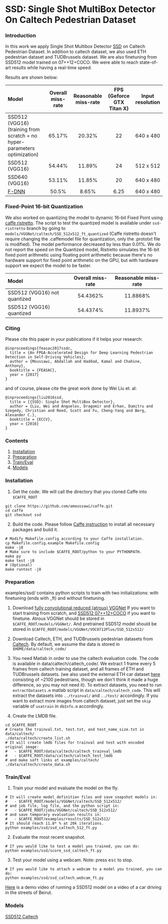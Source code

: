 # SSD: Single Shot MultiBox Detector On Caltech Pedestrian Dataset

### Introduction

In this work we apply Single Shot Multibox Detector [SSD](https://github.com/weiliu89/caffe/tree/ssd/) on Caltech Pedestrian Dataset. In addition to caltech dataset, we also used ETH pedestrian dataset and TUDBrussels dataset. We are also finetuning from SSD512 model trained on 07++12+COCO. We were able to reach state-of-art results while having a real-time speed.

Results are shown below:

| Model | Overall miss-rate | Reasonable miss-rate | **FPS** (Geforce GTX Titan X) | Input resolution
|:-------|:-----:|:-------:|:-------:|:-------:|
| SSD512 (VGG16) (training from scratch + no hyper-parameters optimization) | 65.17% | 20.32%  | 22 | 640 x 480 |
| SSD512 (VGG16) | 54.44% | 11.89% | 24 | 512 x 512 |
| SSD640 (VGG16) | 53.11% | 11.85%  | 20 | 640 x 480 |
| [F-DNN](https://arxiv.org/abs/1610.03466) | 50.5% | 8.65%  | 6.25 | 640 x 480 |

### Fixed-Point 16-bit Quantization
We also worked on quantizing the model to dynamic 16-bit Fixed Point using [caffe ristretto](http://lepsucd.com/?page_id=621). The script to test the quantized model is available under `ssd-ristretto` branch by going to `models/VGGNet/caltech/SSD_512x512_ft_quantized` (Caffe ristretto doesn't require changing the .caffemodel file for quantization, only the .prototxt file is modified). The model performance decreased by less than 0.01%. We do not report the speed on the Quantized model, Ristretto simulates the 16-bit fixed point arithmetic using floating point arithmetic because there's no hardware support for fixed point arithmetic on the GPU, but with hardware support we expect the model to be faster.

| Model | Overall miss-rate | Reasonable miss-rate
|:-------|:-----:|:-------:
| SSD512 (VGG16) not quantized | 54.4362% | 11.8868%
| SSD512 (VGG16) quantized | 54.4374% | 11.8937%

### Citing

Please cite this paper in your publications if it helps your research:
    
    @inproceedings{feasac2017ssdc,
      title = {An FPGA-Accelerated Design for Deep Learning Pedestrian Detection in Self-Driving Vehicles},
      author = {Moussawi, Abdallah and Haddad, Kamal and Chahine, Anthony},
      booktitle = {FEASAC},
      year = {2017}
    }

and of course, please cite the great work done by Wei Liu et. al:

    @inproceedings{liu2016ssd,
      title = {{SSD}: Single Shot MultiBox Detector},
      author = {Liu, Wei and Anguelov, Dragomir and Erhan, Dumitru and Szegedy, Christian and Reed, Scott and Fu, Cheng-Yang and Berg, Alexander C.},
      booktitle = {ECCV},
      year = {2016}
    }
    
    
### Contents
1. [Installation](#installation)
2. [Preparation](#preparation)
3. [Train/Eval](#traineval)
4. [Models](#models)

### Installation
1. Get the code. We will call the directory that you cloned Caffe into `$CAFFE_ROOT`
  ```Shell
  git clone https://github.com/amoussawi/caffe.git
  cd caffe
  git checkout ssd
  ```

2. Build the code. Please follow [Caffe instruction](http://caffe.berkeleyvision.org/installation.html) to install all necessary packages and build it.
  ```Shell
  # Modify Makefile.config according to your Caffe installation.
  cp Makefile.config.example Makefile.config
  make -j8
  # Make sure to include $CAFFE_ROOT/python to your PYTHONPATH.
  make py
  make test -j8
  # (Optional)
  make runtest -j8
  ```

### Preparation
examples/ssd/ contains python scripts to train with two initializations: with finetuning (ends with \_ft) and without finetuning.

1. Download [fully convolutional reduced (atrous) VGGNet](https://gist.github.com/weiliu89/2ed6e13bfd5b57cf81d6) If you want to start training from scratch, and [SSD512 07++12+COCO](https://drive.google.com/open?id=0BzKzrI_SkD1_NVVNdWdYNEh1WTA) if you want to finetune. Atrous VGGNet should be stored in `$CAFFE_ROOT/models/VGGNet/`. And pretrained SSD512 model should be stored in `$CAFFE_ROOT/models/VGGNet/VOC0712Plus/SSD_512x512/`

2. Download Caltech, ETH, and TUDBrussels pedestrian datasets from [Caltech](http://www.vision.caltech.edu/Image_Datasets/CaltechPedestrians/). By default, we assume the data is stored in `$HOME/data/caltech_code/`

4. You need Matlab in order to use the caltech evaluation code. The code is available in data/caltech/caltech_code/. We extract 1 frame every 5 frames from caltech training dataset, and all frames of ETH and TUDBrussels datasets. (we also used the external ETH car dataset [here](https://data.vision.ee.ethz.ch/cvl/aess/dataset/) consisting of ~2100 pedestrians, though we don't think it made a huge difference, so you may not need it). To extract datasets, you need to run `extractDatasets.m` matlab script in `data/caltech/caltech_code`. This will extract the datasets into `../trainval/` and `../test/` accordingly. If you want to extract more images from caltech dataset, just set the `skip` variable of `usatrain` in `dbInfo.m` accordingly.

3. Create the LMDB file.
  ```Shell
  cd $CAFFE_ROOT
  # Create the trainval.txt, test.txt, and test_name_size.txt in data/caltech/
  ./data/caltech/create_list.sh
  # It will create lmdb files for trainval and test with encoded original image:
  #   - $CAFFE_ROOT/data/caltech/caltech_trainval_lmdb
  #   - $CAFFE_ROOT/data/caltech/caltech_test_lmdb
  # and make soft links at examples/caltech/
  ./data/caltech/create_data.sh
  ```

### Train/Eval
1. Train your model and evaluate the model on the fly.
  ```Shell
  # It will create model definition files and save snapshot models in:
  #   - $CAFFE_ROOT/models/VGGNet/caltech/SSD_512x512/
  # and job file, log file, and the python script in:
  #   - $CAFFE_ROOT/jobs/VGGNet/caltech/SSD_512x512/
  # and save temporary evaluation results in:
  #   - $CAFFE_ROOT/examples/results/SSD_512x512/
  # It should reach 11.8* % at 20k iterations.
  python examples/ssd/ssd_caltech_512_ft.py
  ```

2. Evaluate the most recent snapshot.
  ```Shell
  # If you would like to test a model you trained, you can do:
  python examples/ssd/score_ssd_caltech_ft.py
  ```

3. Test your model using a webcam. Note: press <kbd>esc</kbd> to stop.
  ```Shell
  # If you would like to attach a webcam to a model you trained, you can do:
  python examples/ssd/ssd_caltech_webcam_ft.py
  ```
  [Here](https://youtu.be/iKIW5Q0XAcg) is a demo video of running a SSD512 model on a video of a car driving in the streets of Beirut.

### Models
[SSD512 Caltech](https://www.dropbox.com/s/1zvmbj2gtchdxhm/SSD_512x512_ft.zip?dl=0)
